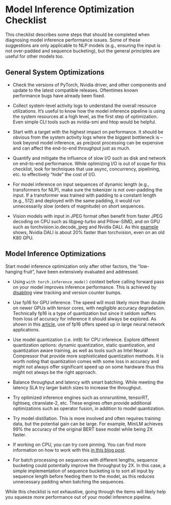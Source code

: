 # Model Inference Optimization Checklist

This checklist describes some steps that should be completed when diagnosing model inference performance issues.  Some of these suggestions are only applicable to NLP models (e.g., ensuring the input is not over-padded and sequence bucketing), but the general principles are useful for other models too.

## General System Optimizations

- Check the versions of PyTorch, Nvidia driver, and other components and update to the latest compatible releases.  Oftentimes known performance bugs have already been fixed.

- Collect system-level activity logs to understand the overall resource utilizations. It’s useful to know how the model inference pipeline is using the system resources at a high level, as the first step of optimization.  Even simple CLI tools such as nvidia-smi and htop would be helpful.

- Start with a target with the highest impact on performance.  It should be obvious from the system activity logs where the biggest bottleneck is – look beyond model inference, as pre/post processing can be expensive and can affect the end-to-end throughput just as much.

- Quantify and mitigate the influence of slow I/O such as disk and network on end-to-end performance.  While optimizing I/O is out of scope for this checklist, look for techniques that use async, concurrency, pipelining, etc. to effectively “hide” the cost of I/O.

- For model inference on input sequences of dynamic length (e.g., transformers for NLP), make sure the tokenizer is not over-padding the input.  If a transformer was trained with padding to a constant length (e.g., 512) and deployed with the same padding, it would run unnecessarily slow (orders of magnitude) on short sequences.

- Vision models with input in JPEG format often benefit from faster JPEG decoding on CPU such as libjpeg-turbo and Pillow-SIMD, and on GPU such as torchvision.io.decode_jpeg and Nvidia DALI.
As this [example](https://colab.research.google.com/drive/1NMaLS8PG0eYhbd8IxQAajXgXNIZ_AvHo?usp=sharing) shows, Nvidia DALI is about 20% faster than torchvision, even on an old K80 GPU.

## Model Inference Optimizations

Start model inference optimization only after other factors, the “low-hanging fruit”, have been extensively evaluated and addressed.

- Using `with torch.inference_mode()` context before calling forward pass on your model improves inference performance. This is achieved by [disabling](https://pytorch.org/docs/stable/generated/torch.autograd.grad_mode.inference_mode.html) view tracking and version counter bumps.

- Use fp16 for GPU inference.  The speed will most likely more than double on newer GPUs with tensor cores, with negligible accuracy degradation.  Technically fp16 is a type of quantization but since it seldom suffers from loss of accuracy for inference it should always be explored. As shown in this [article](https://docs.nvidia.com/deeplearning/performance/mixed-precision-training/index.html#abstract), use of fp16 offers speed up in large neural network applications.

- Use model quantization (i.e. int8) for CPU inference.  Explore different quantization options: dynamic quantization, static quantization, and quantization aware training, as well as tools such as Intel Neural Compressor that provide more sophisticated quantization methods. It is worth noting that quantization comes with some loss in accuracy and might not always offer significant speed up on some hardware thus this might not always be the right approach.

- Balance throughput and latency with smart batching.  While meeting the latency SLA try larger batch sizes to increase the throughput.

- Try optimized inference engines such as onnxruntime, tensorRT, lightseq, ctranslate-2, etc.  These engines often provide additional optimizations such as operator fusion, in addition to model quantization.

- Try model distillation.  This is more involved and often requires training data, but the potential gain can be large.  For example, MiniLM achieves 99% the accuracy of the original BERT base model while being 2X faster.

- If working on CPU, you can try core pinning. You can find more information on how to work with this [in this blog post](https://pytorch.org/tutorials/intermediate/torchserve_with_ipex#grokking-pytorch-intel-cpu-performance-from-first-principles).

- For batch processing on sequences with different lengths, sequence bucketing could potentially improve the throughput by 2X.  In this case, a simple implementation of sequence bucketing is to sort all input by sequence length before feeding them to the model, as this reduces unnecessary padding when batching the sequences.

While this checklist is not exhaustive, going through the items will likely help you squeeze more performance out of your model inference pipeline.
